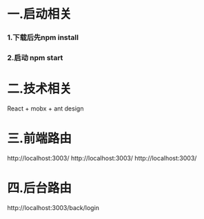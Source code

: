 # 一.启动相关
### 1.下载后先npm install
### 2.启动 npm start
# 二.技术相关
React + mobx + ant design 
# 三.前端路由
http://localhost:3003/
http://localhost:3003/
http://localhost:3003/
# 四.后台路由
http://localhost:3003/back/login